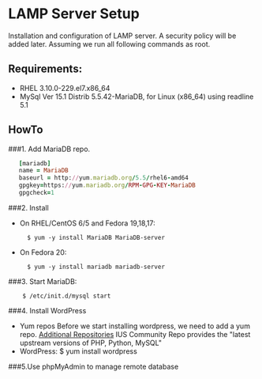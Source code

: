 LAMP Server Setup
============
Installation and configuration of LAMP server. A security policy will be added later. Assuming we run all following commands as root.

Requirements:
------------
- RHEL 3.10.0-229.el7.x86_64
- MySql Ver 15.1 Distrib 5.5.42-MariaDB, for Linux (x86_64) using readline 5.1

HowTo
----------
###1. Add MariaDB repo.
```ruby
   [mariadb]
   name = MariaDB
   baseurl = http://yum.mariadb.org/5.5/rhel6-amd64
   gpgkey=https://yum.mariadb.org/RPM-GPG-KEY-MariaDB
   gpgcheck=1
```
###2. Install
* On RHEL/CentOS 6/5 and Fedora 19,18,17:

        $ yum -y install MariaDB MariaDB-server

* On Fedora 20:

        $ yum -y install mariadb mariadb-server

###3. Start MariaDB:

        $ /etc/init.d/mysql start

###4. Install WordPress
* Yum repos
Before we start installing wordpress, we need to add a yum repo.
[Additional Repositories](http://wiki.centos.org/AdditionalResources/Repositories)
IUS Community Repo provides the "latest upstream versions of PHP, Python, MySQL"
* WordPress:
         $ yum install wordpress

###5.Use phpMyAdmin to manage remote database
